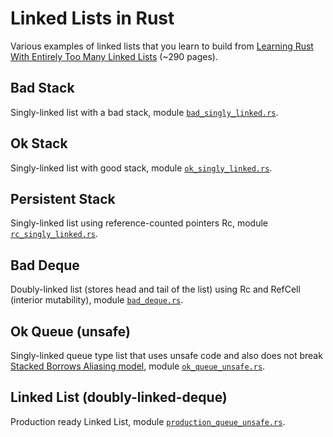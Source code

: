 # Linked Lists in Rust

Various examples of linked lists that you learn to build from [Learning Rust With Entirely Too Many Linked Lists](https://rust-unofficial.github.io/too-many-lists/index.html) (~290 pages).

## Bad Stack

Singly-linked list with a bad stack, module [`bad_singly_linked.rs`](https://github.com/SigmaBale/linked-lists-rust/blob/main/src/bad_singly_linked.rs).

## Ok Stack

Singly-linked list with good stack, module [`ok_singly_linked.rs`](https://github.com/SigmaBale/linked-lists-rust/blob/main/src/ok_singly_linked.rs).

## Persistent Stack

Singly-linked list using reference-counted pointers Rc, module [`rc_singly_linked.rs`](https://github.com/SigmaBale/linked-lists-rust/blob/main/src/rc_singly_linked.rs).

## Bad Deque

Doubly-linked list (stores head and tail of the list) using Rc and RefCell (interior mutability), module [`bad_deque.rs`](https://github.com/SigmaBale/linked-lists-rust/blob/main/src/bad_deque.rs).

## Ok Queue (unsafe)

Singly-linked queue type list that uses unsafe code and also does not break [Stacked Borrows Aliasing model](https://plv.mpi-sws.org/rustbelt/stacked-borrows/), module [`ok_queue_unsafe.rs`](https://github.com/SigmaBale/linked-lists-rust/blob/main/src/ok_queue_unsafe.rs).

## Linked List (doubly-linked-deque)

Production ready Linked List, module [`production_queue_unsafe.rs`](https://github.com/SigmaBale/linked-lists-rust/blob/main/src/production_queue_unsafe.rs).